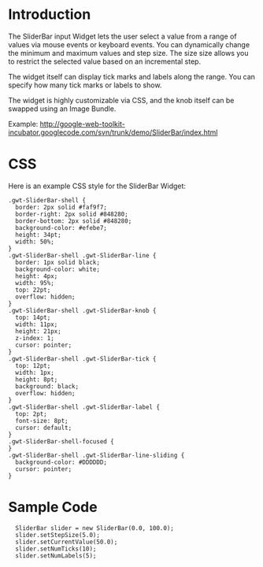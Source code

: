# Introduction #
The SliderBar input Widget lets the user select a value from a range of values via mouse events or keyboard events.  You can dynamically change the minimum and maximum values and step size.  The size size allows you to restrict the selected value based on an incremental step.

The widget itself can display tick marks and labels along the range.  You can specify how many tick marks or labels to show.

The widget is highly customizable via CSS, and the knob itself can be swapped using an Image Bundle.

Example:
http://google-web-toolkit-incubator.googlecode.com/svn/trunk/demo/SliderBar/index.html


# CSS #

Here is an example CSS style for the SliderBar Widget:
```
.gwt-SliderBar-shell {
  border: 2px solid #faf9f7;
  border-right: 2px solid #848280;
  border-bottom: 2px solid #848280;
  background-color: #efebe7;
  height: 34pt;
  width: 50%;
}
.gwt-SliderBar-shell .gwt-SliderBar-line {
  border: 1px solid black;
  background-color: white;
  height: 4px;
  width: 95%;
  top: 22pt;
  overflow: hidden;
}
.gwt-SliderBar-shell .gwt-SliderBar-knob {
  top: 14pt;
  width: 11px;
  height: 21px;
  z-index: 1;
  cursor: pointer;
}
.gwt-SliderBar-shell .gwt-SliderBar-tick {
  top: 12pt;
  width: 1px;
  height: 8pt;
  background: black;
  overflow: hidden;
}
.gwt-SliderBar-shell .gwt-SliderBar-label {
  top: 2pt;
  font-size: 8pt;
  cursor: default;
}
.gwt-SliderBar-shell-focused {
}
.gwt-SliderBar-shell .gwt-SliderBar-line-sliding {
  background-color: #DDDDDD;
  cursor: pointer;
}
```


# Sample Code #

```
  SliderBar slider = new SliderBar(0.0, 100.0);
  slider.setStepSize(5.0);
  slider.setCurrentValue(50.0);
  slider.setNumTicks(10);
  slider.setNumLabels(5);
```


